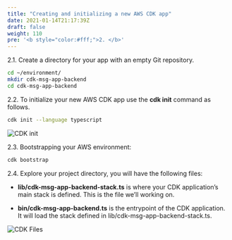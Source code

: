```yaml
---
title: "Creating and initializing a new AWS CDK app"
date: 2021-01-14T21:17:39Z
draft: false
weight: 110
pre: '<b style="color:#fff;">2. </b>'
---
```


2.1\. Create a directory for your app with an empty Git repository.

``` bash
cd ~/environment/
mkdir cdk-msg-app-backend
cd cdk-msg-app-backend
```

2.2\. To initialize your new AWS CDK app use the **cdk init** command as follows.

``` bash
cdk init --language typescript
```

![CDK init](../images/cloud9-cdk-init.png)

2.3. Bootstrapping your AWS environment:

``` bash
cdk bootstrap
```

2.4. Explore your project directory, you will have the following files:

* **lib/cdk-msg-app-backend-stack.ts** is where your CDK application’s main stack is defined. This is the file we’ll working on.

* **bin/cdk-msg-app-backend.ts** is the entrypoint of the CDK application. It will load the stack defined in lib/cdk-msg-app-backend-stack.ts.

![CDK Files](../images/cloud9-cdk-files.png)